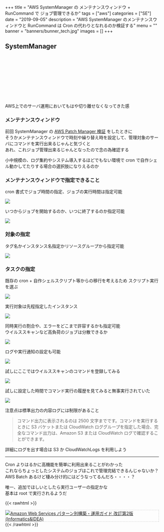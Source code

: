 +++
title = "AWS SystemManager の メンテナンスウィンドウ + RunCommand で ジョブ管理できるか"
tags = ["aws"]
categories = ["SE"]
date = "2019-09-05"
description = "AWS SystemManager のメンテナンスウィンドウと RunCommand は Cron の代わりとなれるのか検証する"
menu = ""
banner = "banners/bunner_tech.jpg"
images = []
+++

<!--more-->

## SystemManager
<div class="iframely-embed"><div class="iframely-responsive" style="height: 140px; padding-bottom: 0;"><a href="https://aws.amazon.com/jp/systems-manager/" data-iframely-url="//cdn.iframe.ly/N6HLoIW?iframe=card-small"></a></div></div><script async src="//cdn.iframe.ly/embed.js" charset="utf-8"></script>  

AWS上でのサーバ運用においてもはや切り離せなくなってきた感  

### メンテナンスウィンドウ  
前回 SystemManager の <i class="fas fa-external-link-alt"></i> [AWS Patch Manager 検証](/2019/09/03/aws-patch-manager/) をしたときに  
そうかメンテナンスウィンドウで時刻や繰り替え時を設定して、管理対象のサーバにコマンドを実行出来るじゃんと気づくと  
あれ、これジョブ管理出来るじゃんとなったので念の為確認する  

小中規模の、ログ集約やシステム導入するほどでもない環境で cron で自作シェル動かしてたりする場合の選択肢になりえるのか  

### メンテナンスウィンドウで指定できること
cron 書式でジョブ時間の指定、ジョブの実行時間は指定可能  

<img src="/images/2019/aws-sm-command/runcom-01.png" />  

いつからジョブを開始するのか、いつに終了するのか指定可能  

<img src="/images/2019/aws-sm-command/runcom-02.png" />  

### 対象の指定
タグ名かインスタンス名指定かリソースグループから指定可能  

<img src="/images/2019/aws-sm-command/runcom-03.png" />  

### タスクの指定
既存の cron + 自作シェルスクリプト等からの移行を考えるため スクリプト実行を選ぶ  

<img src="/images/2019/aws-sm-command/runcom-04.png" />  

実行対象は先程指定したインスタンス  

<img src="/images/2019/aws-sm-command/runcom-05.png" />  

同時実行の割合や、エラーをどこまで許容するかも指定可能  
ウイルススキャンなど高負荷のジョブは分散できるか  

<img src="/images/2019/aws-sm-command/runcom-06.png" />  

ログや実行通知の設定も可能  

<img src="/images/2019/aws-sm-command/runcom-07.png" />  

試しにここではウイルススキャンのコマンドを登録してみる  

<img src="/images/2019/aws-sm-command/runcom-08.png" />  

試しに設定した時間でコマンド実行の履歴を見てみると無事実行されていた  

<img src="/images/2019/aws-sm-command/runcom-09.png" />  

注意点は標準出力の内容ログには制限があること  

> コマンド出力に表示されるのは 2500 文字までです。コマンドを実行するときに S3 バケットまたは CloudWatch ロググループを指定した場合、完全なコマンド出力は、Amazon S3 または CloudWatch ログで確認することができます。  

詳細にログを出す場合は S3 か CloudWatchLogs を利用しよう  

---

Cron よりはるかに高機能を簡単に利用出来ることがわかった  
これならちょっとしたシステムのジョブはこれで管理完結できるんじゃないか？  
AWS Batch あるけど棲み分け的にはどうなってるんだろ・・・・？  

唯一、追加でほしいとしたら実行ユーザーの指定かな  
基本は root で実行されるようだ  

{{< rawhtml >}}
<div style="border: dashed 1px #ccc;">
<a href="http://www.amazon.co.jp/exec/obidos/ASIN/4797392576/sinokyoufu-22/ref=nosim/" name="amazletlink" target="_blank"><img src="https://images-fe.ssl-images-amazon.com/images/I/61iiVnqAeGL._SL160_.jpg" alt="Amazon Web Services パターン別構築・運用ガイド 改訂第2版 (Informatics&IDEA)" style="border: none;" /></a>
</div>
{{< /rawhtml >}}
